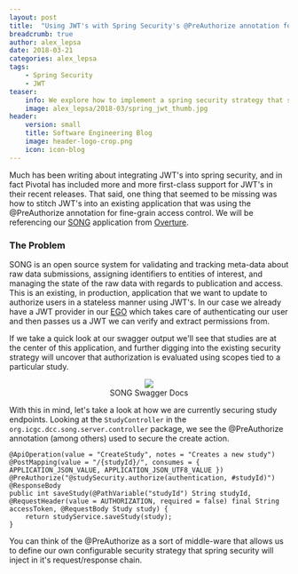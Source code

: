 ```yaml
---
layout: post
title:  "Using JWT's with Spring Security's @PreAuthorize annotation for method specific security"
breadcrumb: true
author: alex_lepsa
date: 2018-03-21
categories: alex_lepsa
tags:
    - Spring Security
    - JWT
teaser:
    info: We explore how to implement a spring security strategy that statelessly authorizes a user using via JWT, allowing for method level permissions using the @PreAuthorize annotation.
    image: alex_lepsa/2018-03/spring_jwt_thumb.jpg
header:
    version: small
    title: Software Engineering Blog
    image: header-logo-crop.png
    icon: icon-blog
---
```


Much has been writing about integrating JWT's into spring security, and in fact Pivotal has included more and more first-class support for JWT's in their recent releases. That said, one thing that seemed to be missing was how to stitch JWT's into an existing application that was using the @PreAuthorize annotation for fine-grain access control. We will be referencing our [SONG](https://www.overture.bio/song) application from [Overture](https://www.overture.bio/).

### The Problem ###

SONG is an open source system for validating and tracking meta-data about raw data submissions, assigning identifiers to entities of interest, and managing the state of the raw data with regards to publication and access. This is an existing, in production, application that we want to update to authorize users in a stateless manner using JWT's. In our case we already have a JWT provider in our [EGO](https://github.com/overture-stack/ego) which takes care of authenticating our user and then passes us a JWT we can verify and extract permissions from.

If we take a quick look at our swagger output we'll see that studies are at the center of this application, and further digging into the existing security strategy will uncover that authorization is evaluated using scopes tied to a particular study.

<center>
  <figure>
      <img src="{{site.urlimg}}alex_lepsa/2018-03/swagger-ui.png"/>  
      <figcaption>SONG Swagger Docs</figcaption>
  </figure>
</center>

With this in mind, let's take a look at how we are currently securing study endpoints. Looking at the `StudyController` in the  `org.icgc.dcc.song.server.controller` package, we see the @PreAuthorize annotation (among others) used to secure the create action.

```
@ApiOperation(value = "CreateStudy", notes = "Creates a new study")
@PostMapping(value = "/{studyId}/", consumes = { APPLICATION_JSON_VALUE, APPLICATION_JSON_UTF8_VALUE })
@PreAuthorize("@studySecurity.authorize(authentication, #studyId)")
@ResponseBody
public int saveStudy(@PathVariable("studyId") String studyId, @RequestHeader(value = AUTHORIZATION, required = false) final String accessToken, @RequestBody Study study) {
    return studyService.saveStudy(study);
}
```

You can think of the @PreAuthorize as a sort of middle-ware that allows us to define our own configurable security strategy that spring security will inject in it's request/response chain.